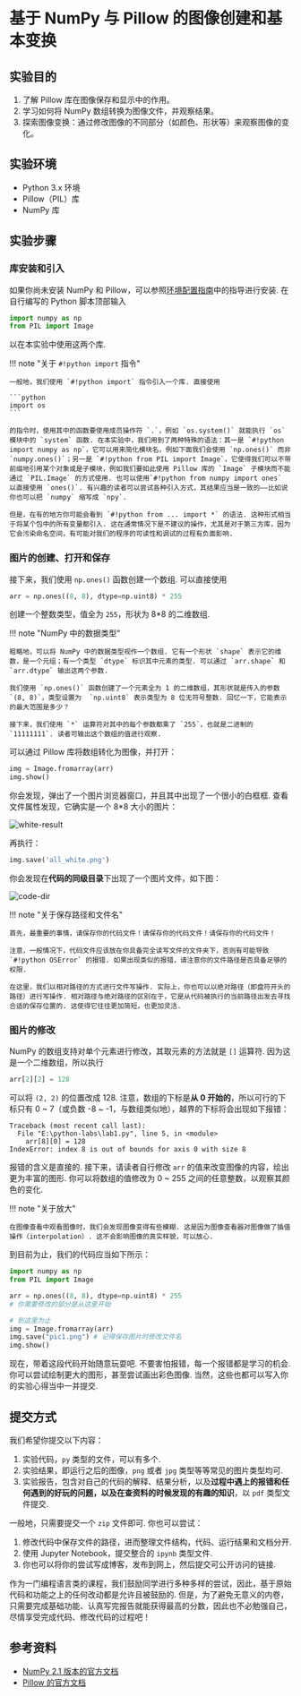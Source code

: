 # 基于 NumPy 与 Pillow 的图像创建和基本变换

## 实验目的

1. 了解 Pillow 库在图像保存和显示中的作用。
2. 学习如何将 NumPy 数组转换为图像文件，并观察结果。
3. 探索图像变换：通过修改图像的不同部分（如颜色、形状等）来观察图像的变化。

## 实验环境

- Python 3.x 环境
- Pillow（PIL）库
- NumPy 库

## 实验步骤

### 库安装和引入

如果你尚未安装 NumPy 和 Pillow，可以参照[环境配置指南](./00env.md)中的指导进行安装. 在自行编写的 Python 脚本顶部输入

```python
import numpy as np
from PIL import Image
```

以在本实验中使用这两个库.

!!! note "关于 `#!python import` 指令"

    一般地，我们使用 `#!python import` 指令引入一个库. 直接使用

    ```python
    import os
    ```

    的指令时，使用其中的函数要使用成员操作符 `.`，例如 `os.system()` 就能执行 `os` 模块中的 `system` 函数. 在本实验中，我们用到了两种特殊的语法：其一是 `#!python import numpy as np`，它可以用来简化模块名，例如下面我们会使用 `np.ones()` 而非 `numpy.ones()`；另一是 `#!python from PIL import Image`，它使得我们可以不带前缀地引用某个对象或是子模块，例如我们要如此使用 Pillow 库的 `Image` 子模块而不能通过 `PIL.Image` 的方式使用. 也可以使用`#!python from numpy import ones` 以直接使用 `ones()`. 有兴趣的读者可以尝试各种引入方式，其结果应当是一致的——比如说你也可以把 `numpy` 缩写成 `npy`.

    但是，在有的地方你可能会看到 `#!python from ... import *` 的语法. 这种形式相当于将某个包中的所有变量都引入. 这在通常情况下是不建议的操作，尤其是对于第三方库，因为它会污染命名空间，有可能对我们的程序的可读性和调试的过程有负面影响.

### 图片的创建、打开和保存

接下来，我们使用 `np.ones()` 函数创建一个数组. 可以直接使用

```python
arr = np.ones((8, 8), dtype=np.uint8) * 255
```

创建一个整数类型，值全为 `255`，形状为 8*8 的二维数组.

!!! note "NumPy 中的数据类型"

    粗略地，可以将 NumPy 中的数据类型视作一个数组. 它有一个形状 `shape` 表示它的维数，是一个元组；有一个类型 `dtype` 标识其中元素的类型. 可以通过 `arr.shape` 和 `arr.dtype` 输出这两个参数.

    我们使用 `np.ones()` 函数创建了一个元素全为 1 的二维数组，其形状就是传入的参数 `(8, 8)`，类型设置为  `np.uint8` 表示类型为 8 位无符号整数. 回忆一下，它能表示的最大范围是多少？

    接下来，我们使用 `*` 运算符对其中的每个参数都乘了 `255`，也就是二进制的 `11111111`. 读者可输出这个数组的值进行观察.

可以通过 Pillow 库将数组转化为图像，并打开：

```python
img = Image.fromarray(arr)
img.show()
```

你会发现，弹出了一个图片浏览器窗口，并且其中出现了一个很小的白框框. 查看文件属性发现，它确实是一个 8*8 大小的图片：

![white-result](../assets/lab1/white-result.png)

再执行：

```python
img.save('all_white.png')
```

你会发现在**代码的同级目录**下出现了一个图片文件，如下图：

![code-dir](../assets/lab1/code-dir.png)

!!! note "关于保存路径和文件名"

    首先，最重要的事情，请保存你的代码文件！请保存你的代码文件！请保存你的代码文件！

    注意，一般情况下，代码文件应该放在你具备完全读写文件的文件夹下，否则有可能导致 `#!python OSError` 的报错. 如果出现类似的报错，请注意你的文件路径是否具备足够的权限.

    在这里，我们以相对路径的方式进行文件写操作. 实际上，你也可以以绝对路径（即盘符开头的路径）进行写操作. 相对路径与绝对路径的区别在于，它是从代码被执行的当前路径出发去寻找合适的保存位置的. 这使得它往往更加简短，也更加灵活.

### 图片的修改

NumPy 的数组支持对单个元素进行修改，其取元素的方法就是 `[]` 运算符. 因为这是一个二维数组，所以执行

```python
arr[2][2] = 128
```

可以将 `(2, 2)` 的位置改成 128. 注意，数组的下标是**从 0 开始的**，所以可行的下标只有 0 ~ 7（或负数 -8 ~ -1，与数组类似地），越界的下标将会出现如下报错：

```
Traceback (most recent call last):
  File "E:\python-labs\lab1.py", line 5, in <module>
    arr[8][0] = 128
IndexError: index 8 is out of bounds for axis 0 with size 8
```

报错的含义是直接的. 接下来，请读者自行修改 `arr` 的值来改变图像的内容，绘出更为丰富的图形. 你可以将数组的值修改为 0 ~ 255 之间的任意整数，以观察其颜色的变化.

!!! note "关于放大"

    在图像查看中观看图像时，我们会发现图像变得有些模糊. 这是因为图像查看器对图像做了插值操作（interpolation）. 这不会影响图像的真实样貌，可以放心.

到目前为止，我们的代码应当如下所示：

```python
import numpy as np
from PIL import Image

arr = np.ones((8, 8), dtype=np.uint8) * 255
# 你需要修改的部分是从这里开始

# 到这里为止
img = Image.fromarray(arr)
img.save("pic1.png") # 记得保存图片时修改文件名
img.show()
```

现在，带着这段代码开始随意玩耍吧. 不要害怕报错，每一个报错都是学习的机会. 你可以尝试绘制更大的图形，甚至尝试画出彩色图像. 当然，这些也都可以写入你的实验心得当中一并提交.

## 提交方式

我们希望你提交以下内容：

1. 实验代码，`py` 类型的文件，可以有多个.
2. 实验结果，即运行之后的图像，`png` 或者 `jpg` 类型等等常见的图片类型均可.
3. 实验报告，包含对自己的代码的解释、结果分析，以及**过程中遇上的报错和任何遇到的好玩的问题，以及在查资料的时候发现的有趣的知识**，以 `pdf` 类型文件提交.

一般地，只需要提交一个 `zip` 文件即可. 你也可以尝试：

1. 修改代码中保存文件的路径，进而整理文件结构，代码、运行结果和文档分开.
2. 使用 Jupyter Notebook，提交整合的 `ipynb` 类型文件.
3. 你也可以将你的尝试写成博客，发布到网上，然后提交可公开访问的链接.

作为一门编程语言类的课程，我们鼓励同学进行多种多样的尝试，因此，基于原始代码和功能之上的任何改动都是允许且被鼓励的. 但是，为了避免无意义的内卷，只需要完成基础功能、认真写完报告就能获得最高的分数，因此也不必勉强自己，尽情享受完成代码、修改代码的过程吧！

## 参考资料

- [NumPy 2.1 版本的官方文档](https://numpy.org/doc/2.1/)
- [Pillow 的官方文档](https://pillow.readthedocs.io/en/stable/)

